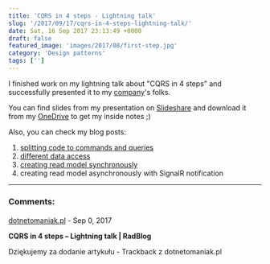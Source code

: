 ```yaml
---
title: 'CQRS in 4 steps - Lightning talk'
slug: '/2017/09/17/cqrs-in-4-steps-lightning-talk/'
date: Sat, 16 Sep 2017 23:13:49 +0000
draft: false
featured_image: 'images/2017/08/first-step.jpg'
category: 'Design patterns'
tags: ['']
---
```


I finished work on my lightning talk about "CQRS in 4 steps" and successfully presented it to my [company](http://www.objectivity.co.uk/)'s folks.

You can find slides from my presentation on [Slideshare](https://www.slideshare.net/RadosawMaziarka/cqrs-in-4-steps-79849141) and download it from my [OneDrive](https://1drv.ms/p/s!AjEySs0anBSPgbNzSeGrhDXYPsX9sw) to get my inside notes ;)

Also, you can check my blog posts:

 1.  [splitting code to commands and queries](/2017/08/18/cqrs-first-step-split-to-commands-and-queries)
 2.  [different data access](/2017/10/31/cqrs-second-step-different-data-access/)
 3.  [creating read model synchronously](/cqrs-third-step-simple-read-model/)
 4.  creating read model asynchronously with SignalR notification

---
### Comments:
#### 
[dotnetomaniak.pl](https://dotnetomaniak.pl/CQRS-in-4-steps-Lightning-talk-RadBlog "") - <time datetime="2017-09-17 00:37:27">Sep 0, 2017</time>

**CQRS in 4 steps – Lightning talk | RadBlog**

Dziękujemy za dodanie artykułu - Trackback z dotnetomaniak.pl
